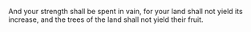 And your strength shall be spent in vain, for your land shall not yield its increase, and the trees of the land shall not yield their fruit.
